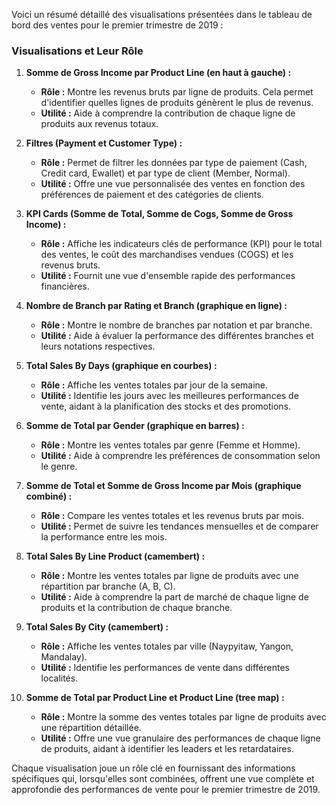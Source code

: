 Voici un résumé détaillé des visualisations présentées dans le tableau de bord des ventes pour le premier trimestre de 2019 :

### Visualisations et Leur Rôle

1. **Somme de Gross Income par Product Line (en haut à gauche) :**
   - **Rôle :** Montre les revenus bruts par ligne de produits. Cela permet d'identifier quelles lignes de produits génèrent le plus de revenus.
   - **Utilité :** Aide à comprendre la contribution de chaque ligne de produits aux revenus totaux.

2. **Filtres (Payment et Customer Type) :**
   - **Rôle :** Permet de filtrer les données par type de paiement (Cash, Credit card, Ewallet) et par type de client (Member, Normal).
   - **Utilité :** Offre une vue personnalisée des ventes en fonction des préférences de paiement et des catégories de clients.

3. **KPI Cards (Somme de Total, Somme de Cogs, Somme de Gross Income) :**
   - **Rôle :** Affiche les indicateurs clés de performance (KPI) pour le total des ventes, le coût des marchandises vendues (COGS) et les revenus bruts.
   - **Utilité :** Fournit une vue d'ensemble rapide des performances financières.

4. **Nombre de Branch par Rating et Branch (graphique en ligne) :**
   - **Rôle :** Montre le nombre de branches par notation et par branche.
   - **Utilité :** Aide à évaluer la performance des différentes branches et leurs notations respectives.

5. **Total Sales By Days (graphique en courbes) :**
   - **Rôle :** Affiche les ventes totales par jour de la semaine.
   - **Utilité :** Identifie les jours avec les meilleures performances de vente, aidant à la planification des stocks et des promotions.

6. **Somme de Total par Gender (graphique en barres) :**
   - **Rôle :** Montre les ventes totales par genre (Femme et Homme).
   - **Utilité :** Aide à comprendre les préférences de consommation selon le genre.

7. **Somme de Total et Somme de Gross Income par Mois (graphique combiné) :**
   - **Rôle :** Compare les ventes totales et les revenus bruts par mois.
   - **Utilité :** Permet de suivre les tendances mensuelles et de comparer la performance entre les mois.

8. **Total Sales By Line Product (camembert) :**
   - **Rôle :** Montre les ventes totales par ligne de produits avec une répartition par branche (A, B, C).
   - **Utilité :** Aide à comprendre la part de marché de chaque ligne de produits et la contribution de chaque branche.

9. **Total Sales By City (camembert) :**
   - **Rôle :** Affiche les ventes totales par ville (Naypyitaw, Yangon, Mandalay).
   - **Utilité :** Identifie les performances de vente dans différentes localités.

10. **Somme de Total par Product Line et Product Line (tree map) :**
    - **Rôle :** Montre la somme des ventes totales par ligne de produits avec une répartition détaillée.
    - **Utilité :** Offre une vue granulaire des performances de chaque ligne de produits, aidant à identifier les leaders et les retardataires.

Chaque visualisation joue un rôle clé en fournissant des informations spécifiques qui, lorsqu'elles sont combinées, offrent une vue complète et approfondie des performances de vente pour le premier trimestre de 2019.
